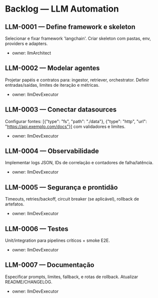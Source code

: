 # Backlog — LLM Automation

## LLM-0001 — Define framework e skeleton

Selecionar e fixar framework 'langchain'. Criar skeleton com pastas, env, providers e adapters.
- owner: llmArchitect

## LLM-0002 — Modelar agentes

Projetar papéis e contratos para: ingestor, retriever, orchestrator. Definir entradas/saídas, limites de iteração e métricas.
- owner: llmDevExecutor

## LLM-0003 — Conectar datasources

Configurar fontes: [{"type": "fs", "path": "./data"}, {"type": "http", "url": "https://api.exemplo.com/docs"}] com validadores e limites.
- owner: llmDevExecutor

## LLM-0004 — Observabilidade

Implementar logs JSON, IDs de correlação e contadores de falha/latência.
- owner: llmDevExecutor

## LLM-0005 — Segurança e prontidão

Timeouts, retries/backoff, circuit breaker (se aplicável), rollback de artefatos.
- owner: llmDevExecutor

## LLM-0006 — Testes

Unit/integration para pipelines críticos + smoke E2E.
- owner: llmDevExecutor

## LLM-0007 — Documentação

Especificar prompts, limites, fallback, e rotas de rollback. Atualizar README/CHANGELOG.
- owner: llmDevExecutor
